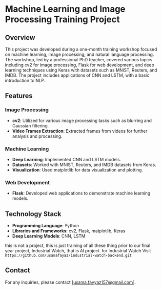 # Machine Learning and Image Processing Training Project

## Overview
This project was developed during a one-month training workshop focused on machine learning, image processing, and natural language processing. The workshop, led by a professional PhD teacher, covered various topics including cv2 for image processing, Flask for web development, and deep learning techniques using Keras with datasets such as MNIST, Reuters, and IMDB. The project includes applications of CNN and LSTM, with a basic introduction to NLP.

## Features

### Image Processing
- **cv2**: Utilized for various image processing tasks such as blurring and Gaussian filtering.
- **Video Frames Extraction**: Extracted frames from videos for further analysis and processing.

### Machine Learning
- **Deep Learning**: Implemented CNN and LSTM models.
- **Datasets**: Worked with MNIST, Reuters, and IMDB datasets from Keras.
- **Visualization**: Used matplotlib for data visualization and plotting.

### Web Development
- **Flask**: Developed web applications to demonstrate machine learning models.

## Technology Stack
- **Programming Language**: Python
- **Libraries and Frameworks**: cv2, Flask, matplotlib, Keras
- **Deep Learning Models**: CNN, LSTM


this is not a project, this is just training of all these thing prior to our final  year project, Industrial Watch, that is AI project.
for Industrial Watch Visit   ```
https://github.com/usamafayaz/industrial-watch-backend.git
    ```
## Contact
For any inquiries, please contact [usama.fayyaz157@gmail.com].
